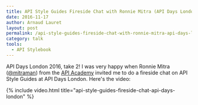 ```yaml
---
title: API Style Guides Fireside Chat with Ronnie Mitra (API Days London 2016)
date: 2016-11-17
author: Arnaud Lauret
layout: post
permalink: /api-style-guides-fireside-chat-with-ronnie-mitra-api-days-london-2016/
category: talk
tools:
  - API Stylebook
---
```

API Days London 2016, take 2! I was very happy when Ronnie Mitra ([@mitraman](https://twitter.com/mitraman)) from the [API Academy](http://www.apiacademy.co/) invited me to do a fireside chat on API Style Guides at API Days London.<!--more--> Here's the video:

{% include video.html title="api-style-guides-fireside-chat-api-days-london" %}